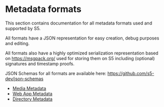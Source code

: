 # Metadata formats

This section contains documentation for all metadata formats used and supported by S5.

All formats have a JSON representation for easy creation, debug purposes and editing.

All formats also have a highly optimized serialization representation based on <https://msgpack.org/> used for storing them on S5 including (optional) signatures and timestamp proofs.

JSON Schemas for all formats are available here: <https://github.com/s5-dev/json-schemas>

- [Media Metadata](media.md)
- [Web App Metadata](web-app.md)
- [Directory Metadata](directory.md)